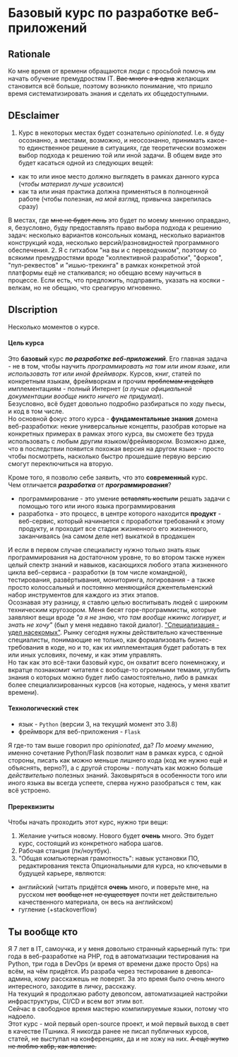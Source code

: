 # Базовый курс по разработке веб-приложений

## Rationale
Ко мне время от времени обращаются люди с просьбой помочь им начать обучение премудростям IT. ~~Вас много а я одна~~ желающих становится всё больше, поэтому возникло понимание, что пришло время систематизировать знания и сделать их общедоступными.  

## DEsclaimer
1. Курс в некоторых местах будет сознательно _opinionated_. I.e. я буду осознанно, а местами, возможно, и неосознанно, принимать какое-то единственное решение в ситуациях, где теоретически возможен выбор подхода к решению той или иной задачи. В общем виде это будет касаться одной из следующих вещей:
  - как то или иное место должно выглядеть в рамках данного курса (_чтобы материал лучше усвоился_)
  - как та или иная практика должна применяться в полноценной работе (чтобы полезная, _на мой взгляд_, привычка закрепилась сразу)  

В местах, где ~~мне не будет лень~~ это будет по моему мнению оправдано, я, безусловно, буду предоставлять право выбора подхода к решению задач: несколько вариантов консольных команд, несколько вариантов конструкций кода, несколько версий/разновидностей программного обеспечения.
2. Я с гитхабом "на вы и с переводчиком", поэтому со всякими премудростями вроде "коллективной разработки", "форков", "пул-реквестов" и "ишью-трекинга" в рамках конкретной этой платформы ещё не сталкивался; но обещаю всему научиться в процессе. Если есть, что предложить, подправить, указать на косяки - велкам, но не обещаю, что среагирую мгновенно.

## DIscription
Несколько моментов о курсе.

#### Цель курса
Это **базовый** курс **_по разработке веб-приложений_**.
Его главная задача - не в том, чтобы научить _программировать на том или ином языке_, или _использовать тот или иной фреймворк_. Курсов, книг, статей по конкретным языкам, фреймворкам и прочим ~~проблемам индейцев~~ имплементациям - полный Интернет (_а лучше официальной документации вообще никто ничего не придумал_).  
Безусловно, всё будет довольно подробно разбираться по ходу пьесы, и код в том числе.  
Но основной фокус этого курса - **фундаментальные знания** домена веб-разработки: некие универсальные концепты, разобрав которые на конкретных примерах в рамках этого курса, вы сможете без труда использовать с любым другим языком/фреймворком. Возможно даже, что в последствии появится похожая версия на другом языке - просто чтобы посмотреть, насколько быстро прошедшие первую версию смогут переключиться на вторую.  
  
Кроме того, я позволю себе заявить, что это **современный** курс.  
Чем отличается **_разработка_** от **_программирования_**?
  - программирование - это умение ~~вставлять костыли~~ решать задачи с помощью того или иного языка программирования
  - разработка - это процесс, в центре которого находится **продукт** - веб-сервис, который начинается с проработки требований к этому продукту, и проходит все стадии жизненного его жизненного, заканчиваясь (на самом деле нет) выкаткой в продакшен  

И если в первом случае специалисту нужно только знать язык программирования на достаточном уровне, то во втором также нужен целый спектр знаний и навыков, касающихся любого этапа жизненного цикла веб-сервиса - разработки (в том числе командной), тестирования, развёртывания, мониторинга, логирования - а также просто колоссальный и постоянно меняющийся джентельменский набор инструментов для каждого из этих этапов.  
Осознавая эту разницу, я ставлю целью воспитывать людей с широким техническим кругозором. Меня бесят горе-программисты, которые заявляют вещи вроде _"а я не знаю, что там вообще нжинкс логирует, и знать не хочу"_ (был у меня недавно такой диалог). ["Специализация - удел насекомых"](https://en.wikiquote.org/wiki/Time_Enough_for_Love). Рынку сегодня нужны действительно качественные специалисты, понимающие не только, как формализовать бизнес-требования в коде, но и то, как их имплементация будет работать в тех или иных условиях, почему, и как этим управлять.  
Но так как это всё-таки базовый курс, он охватит всего понемножку, и вкратце познакомит читателя с вообще-то огромными темами, углубить знания о которых можно будет либо самостоятельно, либо в рамках более специализированных курсов (на которые, надеюсь, у меня хватит времени).

#### Технологический стек
  - язык - `Python` (версии 3, на текущий момент это 3.8)
  - фреймворк для веб-приложения - `Flask`  

Я где-то там выше говорил про _opinionated_, да? _По моему мнению_, именно сочетание Python/Flask позволит нам в рамках курса, с одной стороны, писать как можно меньше лишнего кода (код же нужно ещё и объяснять, верно?), а с другой стороны - получать как можно больше _действительно_ полезных знаний. Заковыряться в особенности того или иного языка вы всегда успеете, сперва нужно разобраться с тем, как всё устроено.

#### Пререквизиты
Чтобы начать проходить этот курс, нужно три вещи:
1. Желание учиться новому.
Нового будет **очень** много. Это будет курс, состоящий из конкретного набора шагов.
2. Рабочая станция (пк/ноутбук).
3. "Общая компьютерная грамотность": навык установки ПО, редактирования текста
Опциональными для курса, но ключевыми в будущей карьере, являются:
  - английский (читать придётся **очень** много, и поверьте мне, на русском ~~нет~~ ~~вообще нет~~ ~~не существует~~ почти нет действительно качественного материала, он весь на английском)
  - гугление (+stackoverflow)

## Ты вообще кто
Я 7 лет в IT, самоучка, и у меня довольно странный карьерный путь: три года в веб-разработке на PHP, год в автоматизации тестирования на Python, три года в DevOps (и время от времени даже просто Ops) на всём, на чём придётся. Из разраба через тестирование в девопса-админа, кому расскажешь не поверят. За это время было очень много интересного, заходите в личку, расскажу.  
На текущий я продолжаю работу девопсом, автоматизацией настройки инфраструктуры, CI/CD и всем вот этим вот.  
Сейчас в свободное время мастерю компилируемые языки, потому что надоело.  
Этот курс - мой первый open-source проект, и мой первый выход в свет в качестве ITшника. Я никогда ранее не писал публичных курсов, статей, не выступал на конференциях, да и не хожу на них. ~~А ещё жутко не люблю хабр, как явление.~~
